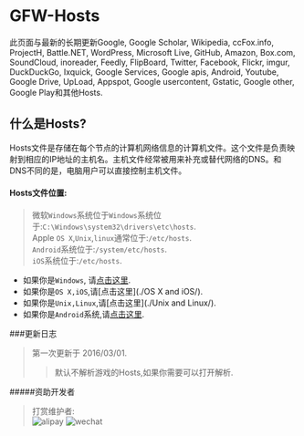 # GFW-Hosts
此页面与最新的长期更新Google, Google Scholar, Wikipedia, ccFox.info, ProjectH, Battle.NET, WordPress, Microsoft Live, GitHub, Amazon, Box.com, SoundCloud, inoreader, Feedly, FlipBoard, Twitter, Facebook, Flickr, imgur, DuckDuckGo, Ixquick, Google Services, Google apis, Android, Youtube, Google Drive, UpLoad, Appspot, Google usercontent, Gstatic, Google other, Google Play和其他Hosts.
## 什么是Hosts?
Hosts文件是存储在每个节点的计算机网络信息的计算机文件。这个文件是负责映射到相应的IP地址的主机名。主机文件经常被用来补充或替代网络的DNS。和DNS不同的是，电脑用户可以直接控制主机文件。
#### Hosts文件位置:
 >微软`Windows`系统位于`Windows`系统位于:`C:\Windows\system32\drivers\etc\hosts`.<br>
 >Apple `OS X`,`Unix`,`linux`通常位于:`/etc/hosts`.<br>
 >`Android`系统位于:`/system/etc/hosts`.<br>
 >`iOS`系统位于:`/etc/hosts`.<br>
 
 * 如果你是`Windows`, 请[点击这里](./Windows/).
 * 如果你是`OS X,iOS`,请[点击这里](./OS X and iOS/).
 * 如果你是`Unix,Linux`,请[点击这里](./Unix and Linux/).
 * 如果你是`Android`系统,请[点击这里](./Android/).

###更新日志
>第一次更新于 2016/03/01.
>>默认不解析游戏的Hosts,如果你需要可以打开解析.
>>
 
#####资助开发者
>打赏维护者:<br>
![alipay](http://images.devsoft.cn/alipay.png "用支付宝支付")
![wechat](http://images.devsoft.cn/wechat.png "用微信支付")
